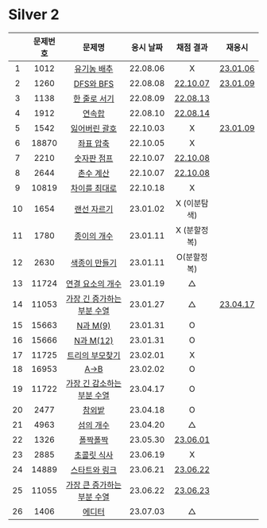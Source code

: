 # Silver 2

|     | 문제번호 |                  문제명                  | 응시 날짜 |           채점 결과           |            재응시             |
| :-: | :------: | :--------------------------------------: | :-------: | :---------------------------: | :---------------------------: |
|  1  |   1012   |         [유기농 배추](./1012.js)         | 22.08.06  |               X               | [23.01.06](./replay/1012.js)  |
|  2  |   1260   |          [DFS와 BFS](./1260.js)          | 22.08.08  |   [22.10.07](./1260_re.js)    | [23.01.09](./replay/1260.js)  |
|  3  |   1138   |        [한 줄로 서기](./1138.js)         | 22.08.09  |   [22.08.13](./1138_re.js)    |
|  4  |   1912   |           [연속합](./1912.js)            | 22.08.10  |   [22.08.14](./1912_re.js)    |
|  5  |   1542   |        [잃어버린 괄호](./1542.js)        | 22.10.03  |               X               | [23.01.09](./replay/1542.js)  |
|  6  |  18870   |         [좌표 압축](./18870.js)          | 22.10.05  |               X               |
|  7  |   2210   |         [숫자판 점프](./2210.js)         | 22.10.07  |   [22.10.08](./2210_re.js)    |
|  8  |   2644   |          [촌수 계산](./2644.js)          | 22.10.07  |   [22.10.08](./2644_re.js)    |
|  9  |  10819   |       [차이를 최대로](./10819.js)        | 22.10.18  |               X               |
| 10  |   1654   |         [랜선 자르기](./1654.js)         | 23.01.02  |         X (이분탐색)          |
| 11  |   1780   |         [종이의 개수](./1780.js)         | 23.01.11  |         X (분할정복)          |
| 12  |   2630   |        [색종이 만들기](./2630.js)        | 23.01.11  |          O(분할정복)          |
| 13  |  11724   |      [연결 요소의 개수](./11724.js)      | 23.01.19  |               △               |
| 14  |  11053   | [가장 긴 증가하는 부분 수열](./11053.js) | 23.01.27  |               △               | [23.04.17](./replay/11053.js) |
| 15  |  15663   |          [N과 M(9)](./15663.js)          | 23.01.31  |               O               |
| 16  |  15666   |         [N과 M(12)](./15666.js)          | 23.01.31  |               O               |
| 17  |  11725   |      [트리의 부모찾기](./11725.js)       | 23.02.01  |               X               |
| 18  |  16953   |            [A->B](./16953.js)            | 23.02.02  |               O               |
| 19  |  11722   | [가장 긴 감소하는 부분 수열](./11722.js) | 23.04.17  |               O               |
| 20  |   2477   |           [참외밭](./2477.js)            | 23.04.18  |               O               |
| 21  |   4963   |          [섬의 개수](./4963.js)          | 23.04.20  |               △               |
| 22  |   1326   |          [폴짝폴짝](./1326.js)           | 23.05.30  | [23.06.01](./replay/1326.js)  |
| 23  |   2885   |         [초콜릿 식사](./2885.js)         | 23.06.19  |               X               |
| 24  |  14889   |       [스타트와 링크](./14889.js)        | 23.06.21  | [23.06.22](./replay/14889.js) |
| 25  |  11055   | [가장 큰 증가하는 부분 수열](./11055.js) | 23.06.22  | [23.06.23](./replay/11055.js) |
| 26  |   1406   |           [에디터](./1406.js)            | 23.07.03  |               △               |
